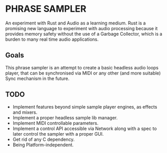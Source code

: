 # PHRASE SAMPLER

An experiment with Rust and Audio as a learning medium.
Rust is a promising new language to experiment with audio processing because it provides memory safety without the use of a Garbage Collector, which is a burden to many real time audio applications.

## Goals

This phrase sampler is an attempt to create a basic headless audio loops player, that can be synchronised via MIDI or any other (and more suitable) Sync mechanism in the future.

## TODO

- Implement features beyond simple sample player engines, as effects and mixers.
- Implement a proper headless sample lib manager.
- Implement MIDI controllable parameters.
- Implement a control API accessible via Network along with a spec to later control the sampler with a proper GUI.
- Get rid of any C dependency.
- Being Platform-independent.

